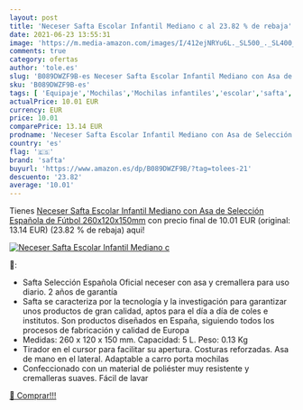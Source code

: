 ```yaml
---
layout: post
title: 'Neceser Safta Escolar Infantil Mediano c al 23.82 % de rebaja'
date: 2021-06-23 13:55:31
image: 'https://m.media-amazon.com/images/I/412ejNRYu6L._SL500_._SL400_.jpg'
comments: true
category: ofertas
author: 'tole.es'
slug: 'B089DWZF9B-es Neceser Safta Escolar Infantil Mediano con Asa de...'
sku: 'B089DWZF9B-es'
tags: [ 'Equipaje','Mochilas','Mochilas infantiles','escolar','safta', ]
actualPrice: 10.01 EUR
currency: EUR
price: 10.01
comparePrice: 13.14 EUR
prodname: 'Neceser Safta Escolar Infantil Mediano con Asa de Selección Española de Fútbol  260x120x150mm'
country: 'es'
flag: '🇪🇸'
brand: 'safta'
buyurl: 'https://www.amazon.es/dp/B089DWZF9B/?tag=tolees-21'
descuento: '23.82'
average: '10.01'
---
```


Tienes [Neceser Safta Escolar Infantil Mediano con Asa de Selección Española de Fútbol  260x120x150mm](https://www.amazon.es/dp/B089DWZF9B/?tag=tolees-21) con precio final de  10.01 EUR (original: 13.14 EUR) (23.82 %  de rebaja) aqui!

[![Neceser Safta Escolar Infantil Mediano c](https://m.media-amazon.com/images/I/412ejNRYu6L._SL500_._SL400_.jpg)](https://www.amazon.es/dp/B089DWZF9B/?tag=tolees-21)

🔎:

- Safta Selección Española Oficial neceser con asa y cremallera para uso diario. 2 años de garantía
- Safta se caracteriza por la tecnología y la investigación para garantizar unos productos de gran calidad, aptos para el día a día de coles e institutos. Son productos diseñados en España, siguiendo todos los procesos de fabricación y calidad de Europa
- Medidas: 260 x 120 x 150 mm. Capacidad: 5 L. Peso: 0.13 Kg
- Tirador en el cursor para facilitar su apertura. Costuras reforzadas. Asa de mano en el lateral. Adaptable a carro porta mochilas
- Confeccionado con un material de poliéster muy resistente y cremalleras suaves. Fácil de lavar

[🛒 Comprar!!!](https://www.amazon.es/dp/B089DWZF9B/?tag=tolees-21)
